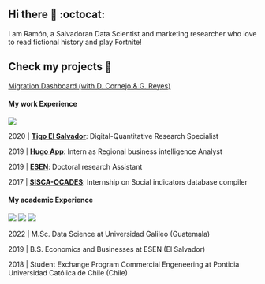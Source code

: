 ## Hi there 👋 :octocat: 

I am Ramón, a Salvadoran Data Scientist and marketing researcher who love to read fictional history and play Fortnite!

## Check my projects 🚀

[Migration Dashboard (with D. Cornejo & G. Reyes)](https://migracion-latam-uc2018.herokuapp.com/)

#### My work Experience 

![](https://raw.githubusercontent.com/madebybowtie/FlagKit/master/Assets/PNG/SV%402x.png)

2020 | **[Tigo El Salvador](https://www.tigo.com.sv/)**: Digital-Quantitative Research Specialist

2019 | **[Hugo App](https://hugoapp.com/)**: Intern as Regional business intelligence Analyst

2019 | **[ESEN](https://www.esen.edu.sv/)**:  Doctoral research Assistant

2017 | **[SISCA-OCADES](https://www.sisca.int/ocades)**: Internship on Social indicators database compiler


#### My academic Experience 

![](https://raw.githubusercontent.com/madebybowtie/FlagKit/master/Assets/PNG/GT%402x.png)
![](https://raw.githubusercontent.com/madebybowtie/FlagKit/master/Assets/PNG/SV%402x.png)
![](https://raw.githubusercontent.com/madebybowtie/FlagKit/master/Assets/PNG/CL%402x.png)


2022 | M.Sc. Data Science at Universidad Galileo (Guatemala)

2019 | B.S. Economics and Businesses at ESEN (El Salvador)

2018 | Student Exchange Program Commercial Engeneering at Ponticia Universidad Católica de Chile (Chile)


<!--
**ramonescobar/ramonescobar** is a ✨ _special_ ✨ repository because its `README.md` (this file) appears on your GitHub profile.

Here are some ideas to get you started:


- 👯 I’m looking to collaborate on ...
- 🤔 I’m looking for help with ...
- 💬 Ask me about ...
- 📫 How to reach me: ...
- 😄 Pronouns: ...
- ⚡ Fun fact: ...
-->

